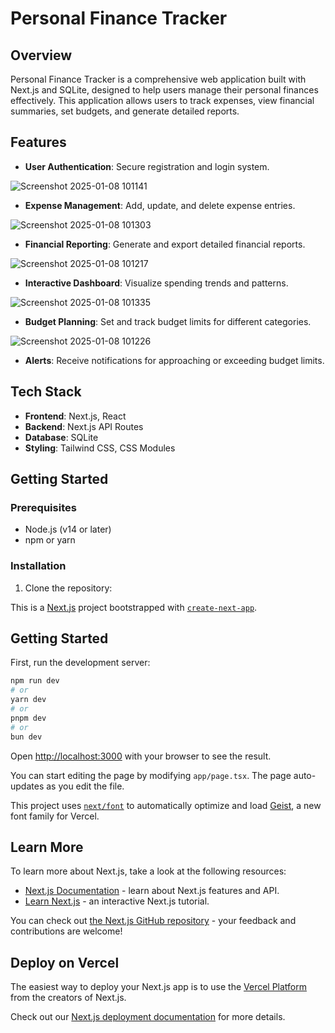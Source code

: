 # Personal Finance Tracker

## Overview

Personal Finance Tracker is a comprehensive web application built with Next.js and SQLite, designed to help users manage their personal finances effectively. This application allows users to track expenses, view financial summaries, set budgets, and generate detailed reports.

## Features

- **User Authentication**: Secure registration and login system.

![Screenshot 2025-01-08 101141](https://github.com/user-attachments/assets/5f763db4-9192-4bca-8b34-497975569b2a)
  
- **Expense Management**: Add, update, and delete expense entries.

![Screenshot 2025-01-08 101303](https://github.com/user-attachments/assets/e0184932-9b05-43c1-935b-dbc0067a2f0e)

- **Financial Reporting**: Generate and export detailed financial reports.

![Screenshot 2025-01-08 101217](https://github.com/user-attachments/assets/ae27b09f-6972-46fc-82ee-f280cd3dec20)


- **Interactive Dashboard**: Visualize spending trends and patterns.

![Screenshot 2025-01-08 101335](https://github.com/user-attachments/assets/2ebf8415-15b7-4704-80e3-68b1e41b050d)

- **Budget Planning**: Set and track budget limits for different categories.

![Screenshot 2025-01-08 101226](https://github.com/user-attachments/assets/892ee43f-d081-4cd3-bef8-f21762f18b19)

- **Alerts**: Receive notifications for approaching or exceeding budget limits.

## Tech Stack

- **Frontend**: Next.js, React
- **Backend**: Next.js API Routes
- **Database**: SQLite
- **Styling**: Tailwind CSS, CSS Modules

## Getting Started

### Prerequisites

- Node.js (v14 or later)
- npm or yarn

### Installation

1. Clone the repository:




This is a [Next.js](https://nextjs.org) project bootstrapped with [`create-next-app`](https://nextjs.org/docs/app/api-reference/cli/create-next-app).

## Getting Started

First, run the development server:

```bash
npm run dev
# or
yarn dev
# or
pnpm dev
# or
bun dev
```

Open [http://localhost:3000](http://localhost:3000) with your browser to see the result.

You can start editing the page by modifying `app/page.tsx`. The page auto-updates as you edit the file.

This project uses [`next/font`](https://nextjs.org/docs/app/building-your-application/optimizing/fonts) to automatically optimize and load [Geist](https://vercel.com/font), a new font family for Vercel.

## Learn More

To learn more about Next.js, take a look at the following resources:

- [Next.js Documentation](https://nextjs.org/docs) - learn about Next.js features and API.
- [Learn Next.js](https://nextjs.org/learn) - an interactive Next.js tutorial.

You can check out [the Next.js GitHub repository](https://github.com/vercel/next.js) - your feedback and contributions are welcome!

## Deploy on Vercel

The easiest way to deploy your Next.js app is to use the [Vercel Platform](https://vercel.com/new?utm_medium=default-template&filter=next.js&utm_source=create-next-app&utm_campaign=create-next-app-readme) from the creators of Next.js.

Check out our [Next.js deployment documentation](https://nextjs.org/docs/app/building-your-application/deploying) for more details.
